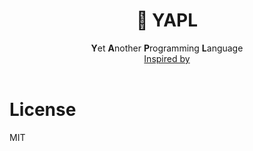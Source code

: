 <div align="center">
    <h1>🚀 YAPL</h1>
    <strong>Y</strong>et <strong>A</strong>nother <strong>P</strong>rogramming <strong>L</strong>anguage
    <br>
    <a href="https://edu.anarcho-copy.org/Programming%20Languages/Go/writing%20an%20INTERPRETER%20in%20go.pdf">Inspired by</a>
    <br>
    <br>
</div>

# License

MIT
